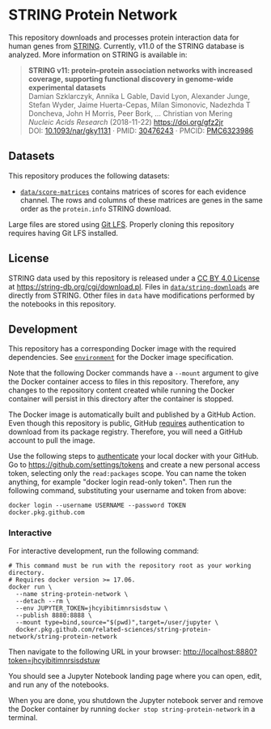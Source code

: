 # STRING Protein Network

This repository downloads and processes protein interaction data for human genes from [STRING](https://string-db.org/).
Currently, v11.0 of the STRING database is analyzed.
More information on STRING is available in:

> **STRING v11: protein–protein association networks with increased coverage, supporting functional discovery in genome-wide experimental datasets**  
Damian Szklarczyk, Annika L Gable, David Lyon, Alexander Junge, Stefan Wyder, Jaime Huerta-Cepas, Milan Simonovic, Nadezhda T Doncheva, John H Morris, Peer Bork, … Christian von Mering  
*Nucleic Acids Research* (2018-11-22) <https://doi.org/gfz2jr>  
DOI: [10.1093/nar/gky1131](https://doi.org/10.1093/nar/gky1131) · PMID: [30476243](https://www.ncbi.nlm.nih.gov/pubmed/30476243) · PMCID: [PMC6323986](https://www.ncbi.nlm.nih.gov/pmc/articles/PMC6323986)

## Datasets

This repository produces the following datasets:

- [`data/score-matrices`](data/score-matrices) contains matrices of scores for each evidence channel.
The rows and columns of these matrices are genes in the same order as the `protein.info` STRING download.

Large files are stored using [Git LFS](https://git-lfs.github.com/).
Properly cloning this repository requires having Git LFS installed.

## License

STRING data used by this repository is released under a [CC BY 4.0 License](https://creativecommons.org/licenses/by/4.0/) at <https://string-db.org/cgi/download.pl>.
Files in [`data/string-downloads`](data/string-downloads) are directly from STRING.
Other files in `data` have modifications performed by the notebooks in this repository.

## Development

This repository has a corresponding Docker image with the required dependencies.
See [`environment`](environment) for the Docker image specification.

Note that the following Docker commands have a `--mount` argument to give the Docker container access to files in this repository.
Therefore, any changes to the repository content created while running the Docker container will persist in this directory after the container is stopped.

The Docker image is automatically built and published by a GitHub Action.
Even though this repository is public, GitHub [requires](https://github.community/t5/GitHub-Actions/docker-pull-from-public-GitHub-Package-Registry-fail-with-quot/td-p/32782) authentication to download from its package registry.
Therefore, you will need a GitHub account to pull the image.

Use the following steps to [authenticate](https://help.github.com/en/packages/using-github-packages-with-your-projects-ecosystem/configuring-docker-for-use-with-github-packages#authenticating-to-github-packages) your local docker with your GitHub.
Go to <https://github.com/settings/tokens> and create a new personal access token, selecting only the `read:packages` scope.
You can name the token anything, for example "docker login read-only token".
Then run the following command, substituting your username and token from above:

```shell
docker login --username USERNAME --password TOKEN docker.pkg.github.com
```

### Interactive

For interactive development, run the following command:

```shell
# This command must be run with the repository root as your working directory.
# Requires docker version >= 17.06.
docker run \
  --name string-protein-network \
  --detach --rm \
  --env JUPYTER_TOKEN=jhcyibitimnrsisdstuw \
  --publish 8880:8888 \
  --mount type=bind,source="$(pwd)",target=/user/jupyter \
  docker.pkg.github.com/related-sciences/string-protein-network/string-protein-network
```

Then navigate to the following URL in your browser:
<http://localhost:8880?token=jhcyibitimnrsisdstuw>

You should see a Jupyter Notebook landing page where you can open, edit, and run any of the notebooks.

When you are done, you shutdown the Jupyter notebook server and remove the Docker container by running `docker stop string-protein-network` in a terminal.
